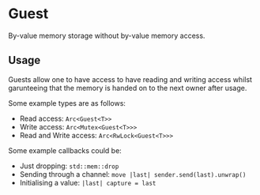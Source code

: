 # Guest

By-value memory storage without by-value memory access.

## Usage

Guests allow one to have access to have reading and writing access whilst garunteeing that the memory is handed on to the next owner after usage.

Some example types are as follows:
- Read access: `Arc<Guest<T>>`
- Write access: `Arc<Mutex<Guest<T>>>`
- Read and Write access: `Arc<RwLock<Guest<T>>>`

Some example callbacks could be:
- Just dropping: `std::mem::drop`
- Sending through a channel: `move |last| sender.send(last).unwrap()`
- Initialising a value: `|last| capture = last`